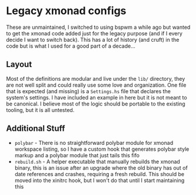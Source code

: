 # Legacy xmonad configs

These are unmaintained, I switched to using bspwm a while ago but wanted
to get the xmonad code added just for the legacy purpose (and if I every
decide I want to switch back).  This has a lot of history (and cruft) in
the code but is what I used for a good part of a decade...

## Layout

Most of the definitions are modular and live under the `lib/` directory,
they are not well split and could really use some love and organization.
One file that is expected (and missing) is a `Settings.hs` file that
declares the system's settings.  I have included an example in here but it
is not meant to be canonical.  I believe most of the logic should be
portable to the existing tooling, but it is all untested.

## Additional Stuff

- `polybar` - There is no straightforward polybar module for xmonad
  workspace listing, so I have a custom hook that generates polybar style
  markup and a polybar module that just tails this fifo
- `rebuild.sh` - A helper executable that manually rebuilds the xmonad
  binary, this is an issue after an upgrade where the old binary has out
  of date references and crashes, requiring a fresh rebuild.  This should
  be moved into the xinitrc hook, but I won't do that until I start
  maintaining this
